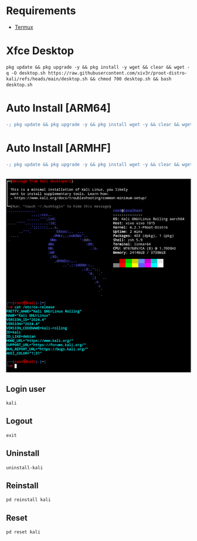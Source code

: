# Requirements
- [Termux](https://github.com/termux/termux-app/releases/download/v0.118.3/termux-app_v0.118.3+github-debug_universal.apk)

# Xfce Desktop 
```
pkg update && pkg upgrade -y && pkg install -y wget && clear && wget -q -O desktop.sh https://raw.githubusercontent.com/xiv3r/proot-distro-kali/refs/heads/main/desktop.sh && chmod 700 desktop.sh && bash desktop.sh
```
# Auto Install [ARM64]
```diff
-; pkg update && pkg upgrade -y && pkg install wget -y && clear && wget -qO- https://raw.githubusercontent.com/xiv3r/proot-distro-kali/refs/heads/main/arm64 | bash && kali
```
# Auto Install [ARMHF]
```diff
-; pkg update && pkg upgrade -y && pkg install wget -y && clear && wget -qO- https://raw.githubusercontent.com/xiv3r/proot-distro-kali/refs/heads/main/armhf | bash && kali
```
<br>

<img src="https://github.com/xiv3r/proot-distro-kali/blob/main/kali.png">

## Login user
```
kali
```
## Logout
```
exit
```
## Uninstall
```
uninstall-kali
```
## Reinstall
```
pd reinstall kali
```
## Reset
```
pd reset kali
```
